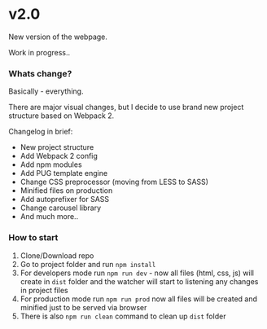 # v2.0 #

New version of the webpage.

Work in progress..


### Whats change? ###

Basically - everything.

There are major visual changes, but I decide to use brand new project structure based on Webpack 2.

Changelog in brief:
* New project structure
* Add Webpack 2 config
* Add npm modules
* Add PUG template engine
* Change CSS preprocessor (moving from LESS to SASS)
* Minified files on production
* Add autoprefixer for SASS
* Change carousel library
* And much more..  

### How to start ###

1. Clone/Download repo
2. Go to project folder and run `npm install`
3. For developers mode run `npm run dev` - now all files (html, css, js) will create in `dist` folder and the watcher will start to listening any changes in project files
4. For production mode run `npm run prod` now all files will be created and minified just to be served via browser
5. There is also `npm run clean` command to clean up `dist` folder
